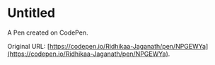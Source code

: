 # Untitled

A Pen created on CodePen.

Original URL: [https://codepen.io/Ridhikaa-Jaganath/pen/NPGEWYa](https://codepen.io/Ridhikaa-Jaganath/pen/NPGEWYa).

